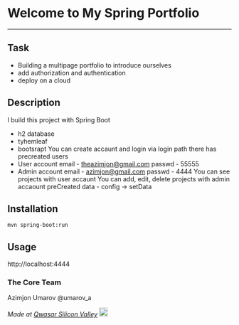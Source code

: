 # Welcome to My Spring Portfolio
***

## Task
- Building a multipage portfolio to introduce ourselves
- add  authorization and authentication
- deploy on a cloud


## Description
I build this project with Spring Boot
- h2 database
- tyhemleaf
- bootsrapt
You can create accaunt and login via login path
there has precreated users
- User account email - theazimjon@gmail.com passwd - 55555
- Admin account email - azimjon@gmail.com passwd - 4444
You can see projects with user accaunt
You can add, edit, delete projects with admin accaount
preCreated data - config -> setData



## Installation
````
mvn spring-boot:run
````


## Usage
http://localhost:4444



### The Core Team
Azimjon Umarov @umarov_a

<span><i>Made at <a href='https://qwasar.io'>Qwasar Silicon Valley</a></i></span>
<span><img alt='Qwasar Silicon Valley Logo' src='https://storage.googleapis.com/qwasar-public/qwasar-logo_50x50.png' width='20px'></span>
